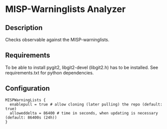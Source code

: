 # MISP-Warninglists Analyzer
## Description
Checks observable against the MISP-warninglists.

## Requirements
To be able to install pygit2, libgit2-devel (libgit2.h) has to be installed. See requirements.txt for python dependencies.

## Configuration
```
MISPWarningLists {
  enablepull = true # allow cloning (later pulling) the repo (default: true)
  alloweddelta = 86400 # time in seconds, when updating is necessary (default: 86400s (24h))
}
```